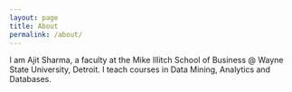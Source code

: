 ```yaml
---
layout: page
title: About
permalink: /about/
---
```


I am Ajit Sharma, a faculty at the Mike Illitch School of Business @ Wayne State University, Detroit.
I teach courses in Data Mining, Analytics and Databases.
